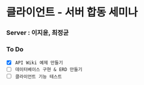 # 클라이언트 - 서버 합동 세미나 


### Server : 이지윤, 최정균

### To Do

- [x] ```API Wiki 예제 만들기```
- [ ] ```데이터베이스 구현 & ERD 만들기```
- [ ] ```클라이언트 기능 테스트```
